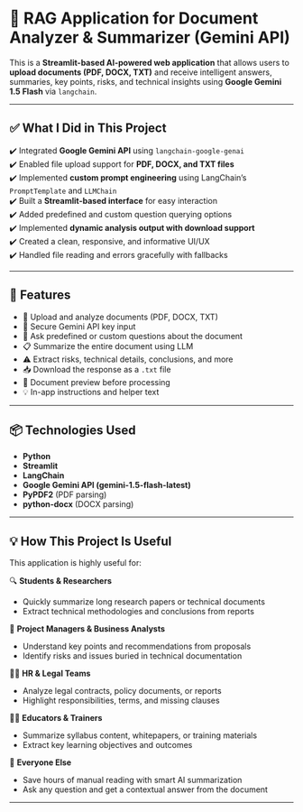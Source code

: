 # 📄 RAG Application for Document Analyzer & Summarizer (Gemini API)

This is a **Streamlit-based AI-powered web application** that allows users to **upload documents (PDF, DOCX, TXT)** and receive intelligent answers, summaries, key points, risks, and technical insights using **Google Gemini 1.5 Flash** via `langchain`.

---

## ✅ What I Did in This Project

✔️ Integrated **Google Gemini API** using `langchain-google-genai`  
✔️ Enabled file upload support for **PDF, DOCX, and TXT files**  
✔️ Implemented **custom prompt engineering** using LangChain’s `PromptTemplate` and `LLMChain`  
✔️ Built a **Streamlit-based interface** for easy interaction  
✔️ Added predefined and custom question querying options  
✔️ Implemented **dynamic analysis output with download support**  
✔️ Created a clean, responsive, and informative UI/UX  
✔️ Handled file reading and errors gracefully with fallbacks  

---

## 🚀 Features

- 📂 Upload and analyze documents (PDF, DOCX, TXT)
- 🔐 Secure Gemini API key input
- 🧠 Ask predefined or custom questions about the document
- 📋 Summarize the entire document using LLM
- ⚠️ Extract risks, technical details, conclusions, and more
- 📥 Download the response as a `.txt` file
- 🧾 Document preview before processing
- 💡 In-app instructions and helper text

---

## 📦 Technologies Used

- **Python**
- **Streamlit**
- **LangChain**
- **Google Gemini API (gemini-1.5-flash-latest)**
- **PyPDF2** (PDF parsing)
- **python-docx** (DOCX parsing)

---

## 💡 How This Project Is Useful

This application is highly useful for:

🔍 **Students & Researchers**  
- Quickly summarize long research papers or technical documents  
- Extract technical methodologies and conclusions from reports  

💼 **Project Managers & Business Analysts**  
- Understand key points and recommendations from proposals  
- Identify risks and issues buried in technical documentation  

🧑‍💼 **HR & Legal Teams**  
- Analyze legal contracts, policy documents, or reports  
- Highlight responsibilities, terms, and missing clauses  

🧑‍🏫 **Educators & Trainers**  
- Summarize syllabus content, whitepapers, or training materials  
- Extract key learning objectives and outcomes  

🧠 **Everyone Else**  
- Save hours of manual reading with smart AI summarization  
- Ask any question and get a contextual answer from the document

---
